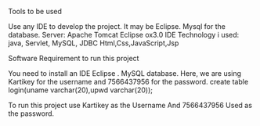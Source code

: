 Tools to be used

Use any IDE to develop the project. It may be Eclipse.
Mysql for the database.
Server: Apache Tomcat
Eclipse ox3.0 IDE
Technology i used:
java,
Servlet,
MySQL, JDBC
Html,Css,JavaScript,Jsp

Software Requirement to run this project

You need to install an IDE Eclipse .
MySQL database. Here, we are using Kartikey for the username and 7566437956 for the password.
create table login(uname varchar(20),upwd varchar(20));


To run this project use Kartikey as the Username And 7566437956 Used as the password.





